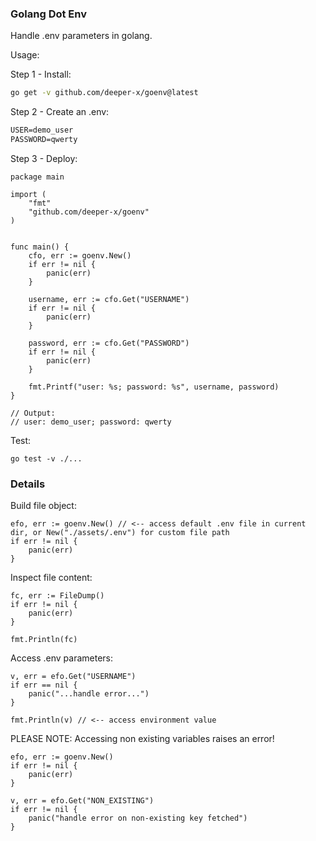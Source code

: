 ### Golang Dot Env

Handle .env parameters in golang.

Usage:

Step 1 - Install:
```sh
go get -v github.com/deeper-x/goenv@latest
```

Step 2 - Create an .env:
```txt
USER=demo_user
PASSWORD=qwerty
```

Step 3 - Deploy:
```golang
package main

import (
	"fmt"
	"github.com/deeper-x/goenv"
)


func main() {
	cfo, err := goenv.New()
	if err != nil {
		panic(err)
	}

	username, err := cfo.Get("USERNAME")
	if err != nil {
		panic(err)
	}

	password, err := cfo.Get("PASSWORD")
	if err != nil {
		panic(err)
	}

	fmt.Printf("user: %s; password: %s", username, password)
}

// Output:
// user: demo_user; password: qwerty
```

Test:
```golang
go test -v ./...
```

### Details

Build file object:
```golang
efo, err := goenv.New() // <-- access default .env file in current dir, or New("./assets/.env") for custom file path
if err != nil {
	panic(err)
}
```
Inspect file content:
```golang
fc, err := FileDump()
if err != nil {
	panic(err)
}

fmt.Println(fc)
```

Access .env parameters:
```golang
v, err = efo.Get("USERNAME")
if err == nil {
    panic("...handle error...")
}

fmt.Println(v) // <-- access environment value
```



PLEASE NOTE: Accessing non existing variables raises an error!
```golang
efo, err := goenv.New()
if err != nil {
    panic(err)
}

v, err = efo.Get("NON_EXISTING")
if err != nil {
    panic("handle error on non-existing key fetched")
}
```

